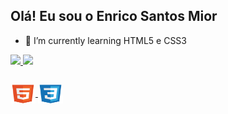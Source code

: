 ##  Olá! Eu sou o Enrico Santos Mior 

- 🌱 I’m currently learning  HTML5 e  CSS3
<div style= "display: flex">
  <a href="https://beacons.ai/EnricoMior">
  <img height="180em" src="https://github-readme-stats.vercel.app/api?username=EnricoMior&show_icons=true&theme=dracula&include_all_commits=true&count_private=true"/>
  <img height="180em" src="https://github-readme-stats.vercel.app/api/top-langs/?username=EnricoMior&layout=compact&langs_count=16&theme=dracula"/>
</div>

  ## 
<div style="display: inline_block">
    <img align="center" alt="Ric-HTML" height="30" width="40" src="https://raw.githubusercontent.com/devicons/devicon/master/icons/html5/html5-original.svg">
  <img align="center" alt="Ric-CSS" height="30" width="40" src="https://raw.githubusercontent.com/devicons/devicon/master/icons/css3/css3-original.svg">
</div>

  
          
